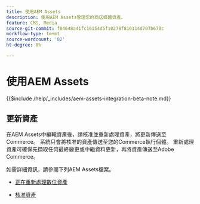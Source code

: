 ```yaml
---
title: 使用AEM Assets
description: 使用AEM Assets管理您的商店媒體資產。
feature: CMS, Media
source-git-commit: f04648a41fc16154d5f10278f810114d707b670c
workflow-type: tm+mt
source-wordcount: '82'
ht-degree: 0%

---
```


# 使用AEM Assets

{{$include /help/_includes/aem-assets-integration-beta-note.md}}

## 更新資產

在AEM Assets中編輯資產後，請核准並重新處理資產，將更新傳送至Commerce。 系統只會將核准的資產傳送至您的Commerce執行個體。 重新處理資產可確保先擷取任何最終變更或中繼資料更新，再將資產傳送至Adobe Commerce。

如需詳細資訊，請參閱下列AEM Assets檔案。

- [正在重新處理數位資產](https://experienceleague.adobe.com/en/docs/experience-manager-cloud-service/content/assets/manage/reprocessing)

- [核准資產](https://experienceleague.adobe.com/en/docs/experience-manager-cloud-service/content/assets/dynamicmedia/dynamic-media-open-apis/approve-assets)

